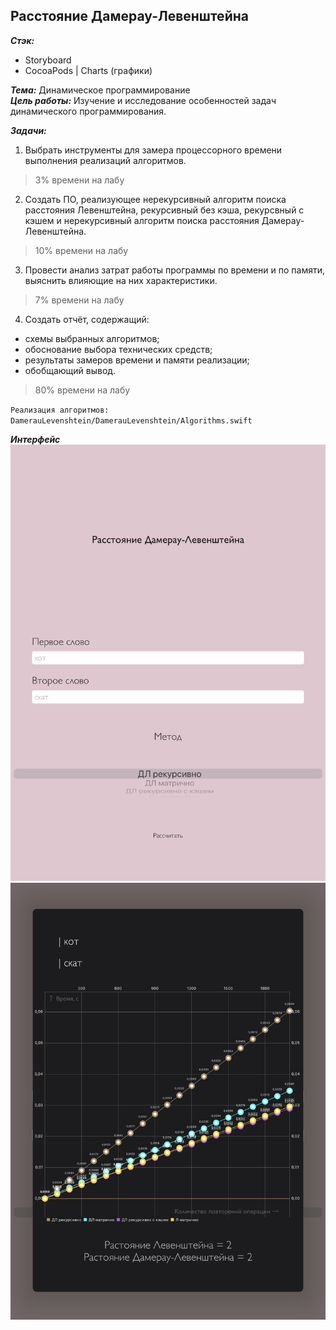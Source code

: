 ## Расстояние Дамерау-Левенштейна

***Стэк:*** 
* Storyboard  
* CocoaPods | Charts (графики)  

***Тема:*** Динамическое программирование  
***Цель работы:*** Изучение и исследование особенностей задач динамического программирования.

***Задачи:***
1. Выбрать инструменты для замера процессорного времени выполнения реализаций алгоритмов.
> 3% времени на лабу  
2. Создать ПО, реализующее нерекурсивный алгоритм поиска расстояния Левенштейна, рекурсивный без кэша, рекурсвный с кэшем и нерекурсивный алгоритм поиска расстояния Дамерау-Левенштейна.
> 10% времени на лабу
3. Провести анализ затрат работы программы по времени и по памяти, выяснить влияющие на них характеристики.
> 7% времени на лабу  
4. Создать отчёт, содержащий:
- схемы выбранных алгоритмов;
- обоснование выбора технических средств;
- результаты замеров времени и памяти реализации;
- обобщающий вывод.
> 80% времени на лабу  
  
`Реализация алгоритмов: DamerauLevenshtein/DamerauLevenshtein/Algorithms.swift`

***Интерфейс***
![Интерфейс](report/img/интерфейс.jpg)
![Результат](report/img/среднее.jpg)
